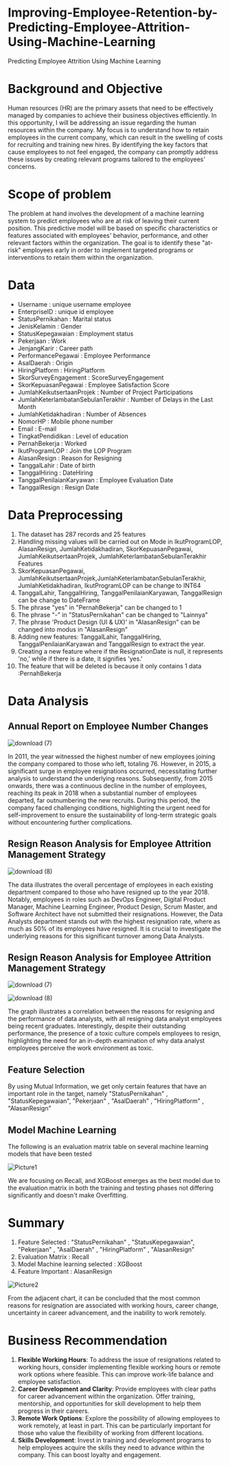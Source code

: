# Improving-Employee-Retention-by-Predicting-Employee-Attrition-Using-Machine-Learning
Predicting Employee Attrition Using Machine Learning

# Background and Objective
Human resources (HR) are the primary assets that need to be effectively managed by companies to achieve their business objectives efficiently. In this opportunity, I will be addressing an issue regarding the human resources within the company. My focus is to understand how to retain employees in the current company, which can result in the swelling of costs for recruiting and training new hires. By identifying the key factors that cause employees to not feel engaged, the company can promptly address these issues by creating relevant programs tailored to the employees' concerns.

# Scope of problem
The problem at hand involves the development of a machine learning system to predict employees who are at risk of leaving their current position. This predictive model will be based on specific characteristics or features associated with employees' behavior, performance, and other relevant factors within the organization. The goal is to identify these "at-risk" employees early in order to implement targeted programs or interventions to retain them within the organization.

# Data
- Username : unique username employee
- EnterpriseID : unique id employee
- StatusPernikahan : Marital status
- JenisKelamin : Gender
- StatusKepegawaian : Employment status
- Pekerjaan : Work
- JenjangKarir : Career path
- PerformancePegawai : Employee Performance
- AsalDaerah : Origin
- HiringPlatform : HiringPlatform
- SkorSurveyEngagement : ScoreSurveyEngagement
- SkorKepuasanPegawai : Employee Satisfaction Score
- JumlahKeikutsertaanProjek : Number of Project Participations
- JumlahKeterlambatanSebulanTerakhir : Number of Delays in the Last Month
- JumlahKetidakhadiran : Number of Absences
- NomorHP : Mobile phone number
- Email : E-mail
- TingkatPendidikan : Level of education
- PernahBekerja : Worked
- IkutProgramLOP : Join the LOP Program
- AlasanResign : Reason for Resigning
- TanggalLahir : Date of birth
- TanggalHiring : DateHiring
- TanggalPenilaianKaryawan : Employee Evaluation Date
- TanggalResign : Resign Date

# Data Preprocessing
1. The dataset has 287 records and 25 features
2. Handling missing values ​will be carried out on Mode in IkutProgramLOP, AlasanResign, JumlahKetidakhadiran, SkorKepuasanPegawai, JumlahKeikutsertaanProjek, JumlahKeterlambatanSebulanTerakhir Features
3. SkorKepuasanPegawai, JumlahKeikutsertaanProjek,JumlahKeterlambatanSebulanTerakhir, JumlahKetidakhadiran, IkutProgramLOP can be change to INT64
4. TanggalLahir, TanggalHiring, TanggalPenilaianKaryawan, TanggalResign can be change to DateFrame
5. The phrase "yes" in "PernahBekerja" can be changed to 1
6. The phrase "-" in "StatusPernikahan" can be changed to "Lainnya"
7. The phrase 'Product Design (UI & UX)' in "AlasanResign" can be changed into modus in "AlasanResign"
8. Adding new features: TanggalLahir, TanggalHiring, TanggalPenilaianKaryawan and TanggalResign to extract the year.
9. Creating a new feature where if the ResignationDate is null, it represents 'no,' while if there is a date, it signifies 'yes.'
10. The feature that will be deleted is because it only contains 1 data :PernahBekerja



# Data Analysis
## Annual Report on Employee Number Changes

![download (7)](https://github.com/pwirap/-Improving-Employee-Retention-by-Predicting-Employee-Attrition-Using-Machine-Learning/assets/99533745/d4efddee-104c-4ab8-8491-678ab5b89f58)

In 2011, the year witnessed the highest number of new employees joining the company compared to those who left, totaling 76. However, in 2015, a significant surge in employee resignations occurred, necessitating further analysis to understand the underlying reasons. Subsequently, from 2015 onwards, there was a continuous decline in the number of employees, reaching its peak in 2018 when a substantial number of employees departed, far outnumbering the new recruits. During this period, the company faced challenging conditions, highlighting the urgent need for self-improvement to ensure the sustainability of long-term strategic goals without encountering further complications.


## Resign Reason Analysis for Employee Attrition Management Strategy

![download (8)](https://github.com/pwirap/-Improving-Employee-Retention-by-Predicting-Employee-Attrition-Using-Machine-Learning/assets/99533745/84dec661-ae1d-42b2-8c67-55d1f3550c37)

The data illustrates the overall percentage of employees in each existing department compared to those who have resigned up to the year 2018. Notably, employees in roles such as DevOps Engineer, Digital Product Manager, Machine Learning Engineer, Product Design, Scrum Master, and Software Architect have not submitted their resignations. However, the Data Analysts department stands out with the highest resignation rate, where as much as 50% of its employees have resigned. It is crucial to investigate the underlying reasons for this significant turnover among Data Analysts.

## Resign Reason Analysis for Employee Attrition Management Strategy

![download (7)](https://github.com/pwirap/Improving-Employee-Retention-by-Predicting-Employee-Attrition-Using-Machine-Learning/assets/99533745/7d0452a8-510e-467b-bcc9-70181c23db77)

![download (8)](https://github.com/pwirap/Improving-Employee-Retention-by-Predicting-Employee-Attrition-Using-Machine-Learning/assets/99533745/37372c89-dff0-4c38-806d-3b1d816fbc46)

The graph illustrates a correlation between the reasons for resigning and the performance of data analysts, with all resigning data analyst employees being recent graduates. Interestingly, despite their outstanding performance, the presence of a toxic culture compels employees to resign, highlighting the need for an in-depth examination of why data analyst employees perceive the work environment as toxic.

## Feature Selection
By using Mutual Information, we get only certain features that have an important role in the target, namely "StatusPernikahan" , "StatusKepegawaian", "Pekerjaan" , "AsalDaerah" , "HiringPlatform" , "AlasanResign"

## Model Machine Learning
The following is an evaluation matrix table on several machine learning models that have been tested

![Picture1](https://github.com/pwirap/-Improving-Employee-Retention-by-Predicting-Employee-Attrition-Using-Machine-Learning/assets/99533745/63a79813-509d-4a5c-be24-896576f0f986)

We are focusing on Recall, and XGBoost emerges as the best model due to the evaluation matrix in both the training and testing phases not differing significantly and doesn't make Overfitting.

# Summary
1. Feature Selected : "StatusPernikahan" , "StatusKepegawaian", "Pekerjaan" , "AsalDaerah" , "HiringPlatform" , "AlasanResign"
2. Evaluation Matrix : Recall
3. Model Machine learning selected : XGBoost
4. Feature Important : AlasanResign

![Picture2](https://github.com/pwirap/-Improving-Employee-Retention-by-Predicting-Employee-Attrition-Using-Machine-Learning/assets/99533745/e0961943-e306-477c-ac17-61329533416f)

From the adjacent chart, it can be concluded that the most common reasons for resignation are associated with working hours, career change, uncertainty in career advancement, and the inability to work remotely.

# Business Recommendation

1. **Flexible Working Hours**: To address the issue of resignations related to working hours, consider implementing flexible working hours or remote work options where feasible. This can improve work-life balance and employee satisfaction.
2. **Career Development and Clarity**: Provide employees with clear paths for career advancement within the organization. Offer training, mentorship, and opportunities for skill development to help them progress in their careers.
3. **Remote Work Options**: Explore the possibility of allowing employees to work remotely, at least in part. This can be particularly important for those who value the flexibility of working from different locations.
4. **Skills Development**: Invest in training and development programs to help employees acquire the skills they need to advance within the company. This can boost loyalty and engagement.





